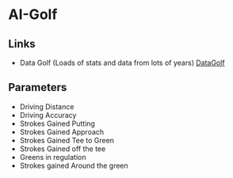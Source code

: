 # AI-Golf

## Links 
- Data Golf (Loads of stats and data from lots of years) [DataGolf](https://datagolf.com/api-access)

## Parameters
* Driving Distance
* Driving Accuracy
* Strokes Gained Putting
* Strokes Gained Approach
* Strokes Gained Tee to Green
* Strokes Gained off the tee
* Greens in regulation
* Strokes gained Around the green

